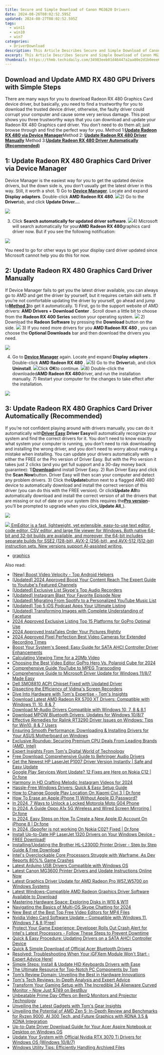```yaml
---
title: Secure and Simple Download of Canon MG3620 Drivers
date: 2024-08-26T08:02:52.595Z
updated: 2024-08-27T08:02:52.595Z
tags:
  - win11
  - win10
  - win7
categories:
  - DriverDownload
description: This Article Describes Secure and Simple Download of Canon MG3620 Drivers
excerpt: This Article Describes Secure and Simple Download of Canon MG3620 Drivers
thumbnail: https://thmb.techidaily.com/34983eeb01d46447a2aa80e2d1b0eee6f876f53497144fdec843045cc8106d3c.jpg
---
```


## Download and Update AMD RX 480 GPU Drivers with Simple Steps

There are many ways for you to download Radeon RX 480 Graphics Card device driver, but basically, you need to find a trustworthy for you to download the trusted device driver, otherwise, the faulty driver could corrupt your computer and cause some very serious damage. This post shows you three trustworthy ways that you can download and update your Radeon RX 480 Graphics card driver. You don’t need to do them all; just browse through and find the perfect way for you. Method 1:[**Update Radeon RX 480 via Device Manager**](https://tools.techidaily.com/drivereasy/download/)Method 2: **[Update Radeon RX 480 Driver Manually](https://tools.techidaily.com/drivereasy/download/)** Method 3:[**Update Radeon RX 480 Driver Automatically (Recommended)**](https://tools.techidaily.com/drivereasy/download/)

## **1: Update Radeon RX 480 Graphics Card Driver** **via Device Manager**

Device Manager is the easiest way for you to get the updated device drivers, but the down side is, you don’t usually get the latest driver in this way. Still, it worth a shot. 1) Go to [**Device Manager**](https://tools.techidaily.com/drivereasy/download/). Locate and expand **Display adapters**. Double-click **AMD Radeon RX 480**. ![](https://images.drivereasy.com/wp-content/uploads/2016/12/img_584f6ee252477.jpg)2) Go to the **Driver**tab, and click **Update Driver…**.

![](https://images.drivereasy.com/wp-content/uploads/2016/12/img_584f6f5a5522f.jpg)

3) Click **Search automatically for updated driver software**. ![](https://images.drivereasy.com/wp-content/uploads/2016/12/img_584f6f78e09b2-600x438.jpg)4) Microsoft will search automatically for your**AMD Radeon RX 480**graphics card driver now. But if you see the following notification:

![](https://images.drivereasy.com/wp-content/uploads/2016/12/img_584f6fe47ed8a.png)

You need to go for other ways to get your display card driver updated since Microsoft cannot help you do this for now.

## **2: Update Radeon RX 480 Graphics Card Driver** **Manually**

If Device Manager fails to get you the latest driver available, you can always go to AMD and get the driver by yourself, but it requires certain skill sets. If you’re not comfortable updating the driver by yourself, go ahead and jump to[**Method 3**](https://tools.techidaily.com/drivereasy/download/)to get it automatically.  1) First, go to the support website of AMD drivers: **AMD Drivers + Download Center**  . Scroll down a little bit to choose from the **Radeon RX 400 Series** section your operating system. ![](https://images.drivereasy.com/wp-content/uploads/2016/12/img_584f717d77cb0.png) 2) Download the **Radeon Software** by pressing the **Download** button on the side. ![](https://images.drivereasy.com/wp-content/uploads/2016/12/img_584f72b36c238.jpg) 3) If you need more drivers for you **AMD Radeon RX 480** , you can choose the **Optional Downloads**  bar and then download the drivers you need.

![](https://images.drivereasy.com/wp-content/uploads/2016/12/img_584f7327b334e-475x600.jpg)

4) Go to [**Device Manager**](https://tools.techidaily.com/drivereasy/download/) again. Locate and expand **Display adapters** . Double-click **AMD Radeon RX 480** . ![](https://images.drivereasy.com/wp-content/uploads/2016/12/img_584f6ee252477.jpg)5) Go to the **Driver**tab, and click **Uninstall**. ![](https://images.drivereasy.com/wp-content/uploads/2016/12/img_584f742f54e25.jpg)Click **OK**to continue. ![](https://images.drivereasy.com/wp-content/uploads/2016/12/img_584f7452e10b3.png)6) Double-click the downloaded**AMD Radeon RX 480**driver, and run the installation manually. 7) Restart your computer for the changes to take effect after the installation.

<!-- affiliate ads begin -->
<a href="https://store.iobit.com/order/checkout.php?PRODS=1468905&QTY=1&AFFILIATE=108875&CART=1"><img src="https://secure.avangate.com/images/merchant/184260348236f9554fe9375772ff966e/ascscan_728x90.png" border="0"></a>
<!-- affiliate ads end -->
## **3: Update Radeon RX 480 Graphics Card Driver Automatically (Recommended)**

If you’re not confident playing around with drivers manually, you can do it automatically with[**Driver Easy**](https://tools.techidaily.com/drivereasy/download/).**Driver Easy**will automatically recognize your system and find the correct drivers for it. You don’t need to know exactly what system your computer is running, you don’t need to risk downloading and installing the wrong driver, and you don’t need to worry about making a mistake when installing. You can update your drivers automatically with either the FREE or the Pro version of Driver Easy. But with the Pro version it takes just 2 clicks (and you get full support and a 30-day money back guarantee): 1)[**Download**](https://tools.techidaily.com/drivereasy/download/)and install Driver Easy. 2) Run Driver Easy and click the **Scan Now**button. Driver Easy will then scan your computer and detect any problem drivers. 3) Click the**Update**button next to a flagged AMD 480 device to automatically download and install the correct version of this driver (you can do this with the FREE version). Or click**Update All**to automatically download and install the correct version of all the drivers that are missing or out of date on your system (this requires the[**Pro version**](https://tools.techidaily.com/drivereasy/download/)– you’ll be prompted to upgrade when you click_**Update All**_).

![](https://images.drivereasy.com/wp-content/uploads/2017/04/img_58e5f628aad8e.jpg)

<!-- affiliate ads begin -->
<a href="https://shop.emeditor.com/order/checkout.php?PRODS=4610657&QTY=1&AFFILIATE=108875&CART=1"><img src="https://www.emeditor.com/wp-content/uploads/2024/06/emeditor_chat_ai.png" border="0">
EmEditor is a fast, lightweight, yet extensible, easy-to-use text editor, code editor, CSV editor, and large file viewer for Windows. Both native 64-bit and 32-bit builds are available, and moreover, the 64-bit includes separate builds for SSE2 (128-bit), AVX-2 (256-bit), and AVX-512 (512-bit) instruction sets. New versions support AI-assisted writing.</a>
<!-- affiliate ads end -->
* [graphics](https://tools.techidaily.com/drivereasy/download/)

<ins class="adsbygoogle"
     style="display:block"
     data-ad-format="autorelaxed"
     data-ad-client="ca-pub-7571918770474297"
     data-ad-slot="1223367746"></ins>



<ins class="adsbygoogle"
     style="display:block"
     data-ad-client="ca-pub-7571918770474297"
     data-ad-slot="8358498916"
     data-ad-format="auto"
     data-full-width-responsive="true"></ins>

<span class="atpl-alsoreadstyle">Also read:</span>
<div><ul>
<li><a href="https://extra-tips.techidaily.com/new-boost-video-velocity-top-android-helpers/"><u>[New] Boost Video Velocity - Top Android Helpers</u></a></li>
<li><a href="https://youtube-web.techidaily.com/ed-2024-approved-boost-your-content-reach-the-expert-guide-to-youtubes-featured-channels/"><u>[Updated] 2024 Approved  Boost Your Content Reach  The Expert Guide to Youtube's Featured Channels</u></a></li>
<li><a href="https://remote-screen-capture.techidaily.com/updated-exclusive-list-skypes-top-audio-recorders/"><u>[Updated] Exclusive List  Skype's Top Audio Recorders</u></a></li>
<li><a href="https://article-tips.techidaily.com/updated-instagram-blast-your-favorite-episode-now/"><u>[Updated] Instagram Blast Your Favorite Episode Now</u></a></li>
<li><a href="https://facebook-video-share.techidaily.com/updated-migrating-from-spotify-to-a-personalized-youtube-music-list/"><u>[Updated] Migrating From Spotify to a Personalized YouTube Music List</u></a></li>
<li><a href="https://some-tips.techidaily.com/updated-top-5-ios-podcast-apps-your-ultimate-listing/"><u>[Updated] Top 5 iOS Podcast Apps  Your Ultimate Listing</u></a></li>
<li><a href="https://some-approaches.techidaily.com/updated-transforming-images-with-complete-understanding-of-facetune/"><u>[Updated] Transforming Images with Complete Understanding of Facetune</u></a></li>
<li><a href="https://article-tips.techidaily.com/2024-approved-exclusive-listing-top-15-platforms-for-gopro-optimal-use/"><u>2024 Approved  Exclusive Listing  Top 15 Platforms for GoPro Optimal Use</u></a></li>
<li><a href="https://instagram-clips.techidaily.com/2024-approved-instatales-order-your-pictures-rightly/"><u>2024 Approved  InstaTales  Order Your Pictures Rightly</u></a></li>
<li><a href="https://fox-hovers.techidaily.com/2024-approved-pixel-perfection-best-video-cameras-for-extended-recording-times/"><u>2024 Approved  Pixel Perfection  Best Video Cameras for Extended Recording Times</u></a></li>
<li><a href="https://hardware-help.techidaily.com/boost-your-systems-speed-easy-guide-for-sata-ahci-controller-driver-enhancements/"><u>Boost Your System's Speed: Easy Guide for SATA AHCI Controller Driver Enhancements</u></a></li>
<li><a href="https://extra-information.techidaily.com/calculating-viewing-time-for-a-20mb-video/"><u>Calculating Viewing Time for a 20Mb Video</u></a></li>
<li><a href="https://extra-lessons.techidaily.com/choosing-the-best-video-editor-gopro-hero-vs-polaroid-cube-for-2024/"><u>Choosing the Best Video Editor  GoPro Hero Vs. Polaroid Cube for 2024</u></a></li>
<li><a href="https://extra-hints.techidaily.com/comprehensive-guide-youtube-to-mpeg-transcoding/"><u>Comprehensive Guide  YouTube to MPEG Transcoding</u></a></li>
<li><a href="https://hardware-help.techidaily.com/1722969783470-comprehensive-guide-to-microsoft-driver-update-for-windows-1187-made-easy/"><u>Comprehensive Guide to Microsoft Driver Update for Windows 11/8/7 Made Easy</u></a></li>
<li><a href="https://hardware-help.techidaily.com/dell-smo8810-acpi-chipset-fixed-with-updated-driver/"><u>Dell SMO8810 ACPI Chipset Fixed with Updated Driver</u></a></li>
<li><a href="https://screen-video-capture.techidaily.com/dissecting-the-efficiency-of-vidmas-screen-recorders/"><u>Dissecting the Efficiency of Vidma's Screen Recorders</u></a></li>
<li><a href="https://hardware-help.techidaily.com/dive-into-hardware-with-toms-expertise-toms-insights/"><u>Dive Into Hardware with Tom's Expertise - Tom's Insights</u></a></li>
<li><a href="https://hardware-help.techidaily.com/download-latest-amd-radeon-rx-5700-xt-drivers-compatible-with-windows-11-10-8-and-7/"><u>Download Latest AMD Radeon RX 5700 XT Drivers: Compatible with Windows 11, 10, 8 & 7</u></a></li>
<li><a href="https://hardware-help.techidaily.com/download-m-audio-drivers-compatible-with-windows-10-7-8-and-81/"><u>Download M-Audio Drivers Compatible with Windows 10, 7, 8 & 8.1</u></a></li>
<li><a href="https://hardware-help.techidaily.com/download-mpow-bluetooth-drivers-updates-for-windows-1087/"><u>Download MPOW Bluetooth Drivers: Updates for Windows 10/8/7</u></a></li>
<li><a href="https://hardware-help.techidaily.com/effective-remedies-for-ralink-rt3290-driver-issues-on-windows-tips-for-win10-8-and-7-users/"><u>Effective Remedies for Ralink RT3290 Driver Issues on Windows: Tips for Win10, 8 & 7 Users</u></a></li>
<li><a href="https://hardware-help.techidaily.com/ensuring-smooth-performance-downloading-and-installing-drivers-for-your-asus-motherboard-on-windows/"><u>Ensuring Smooth Performance: Downloading & Installing Drivers for Your ASUS Motherboard on Windows</u></a></li>
<li><a href="https://hardware-help.techidaily.com/exclusive-roundup-securing-premium-cpu-deals-from-leading-brands-amd-intel/"><u>Exclusive Roundup: Securing Premium CPU Deals From Leading Brands (AMD, Intel)</u></a></li>
<li><a href="https://hardware-help.techidaily.com/expert-insights-from-toms-digital-world-of-technology/"><u>Expert Insights From Tom's Digital World of Technology</u></a></li>
<li><a href="https://hardware-help.techidaily.com/free-download-comprehensive-guide-to-behringer-audio-drivers/"><u>Free Download: Comprehensive Guide to Behringer Audio Drivers</u></a></li>
<li><a href="https://hardware-help.techidaily.com/get-the-newest-hp-laserjet-p1007-driver-version-instantly-safe-and-easy-update/"><u>Get the Newest HP LaserJet P1007 Driver Version Instantly | Safe and Easy Update</u></a></li>
<li><a href="https://howto.techidaily.com/google-play-services-wont-update-12-fixes-are-here-on-nokia-c12-drfone-by-drfone-fix-android-problems-fix-android-problems/"><u>Google Play Services Wont Update? 12 Fixes are Here on Nokia C12 | Dr.fone</u></a></li>
<li><a href="https://some-knowledge.techidaily.com/harmony-in-hd-crafting-melodic-instagram-videos-for-2024/"><u>Harmony in HD  Crafting Melodic Instagram Videos for 2024</u></a></li>
<li><a href="https://hardware-help.techidaily.com/hassle-free-windows-drivers-quick-and-easy-setup-guide/"><u>Hassle-Free Windows Drivers: Quick & Easy Setup Guide</u></a></li>
<li><a href="https://fake-location.techidaily.com/how-to-change-google-play-location-on-xiaomi-civi-3-drfone-by-drfone-virtual-android/"><u>How to Change Google Play Location On Xiaomi Civi 3 | Dr.fone</u></a></li>
<li><a href="https://apple-account.techidaily.com/how-to-erase-an-apple-iphone-11-without-apple-id-password-by-drfone-ios/"><u>How To Erase an Apple iPhone 11 Without Apple ID Password?</u></a></li>
<li><a href="https://easy-unlock-android.techidaily.com/in-2024-7-ways-to-unlock-a-locked-motorola-moto-g04-phone-by-drfone-android/"><u>In 2024, 7 Ways to Unlock a Locked Motorola Moto G04 Phone</u></a></li>
<li><a href="https://screen-mirror.techidaily.com/in-2024-a-guide-oppo-a1x-5g-wireless-and-wired-screen-mirroring-drfone-by-drfone-android/"><u>In 2024, A Guide Oppo A1x 5G Wireless and Wired Screen Mirroring | Dr.fone</u></a></li>
<li><a href="https://iphone-unlock.techidaily.com/in-2024-easy-steps-on-how-to-create-a-new-apple-id-account-on-iphone-8-drfone-by-drfone-ios/"><u>In 2024, Easy Steps on How To Create a New Apple ID Account On iPhone 8 | Dr.fone</u></a></li>
<li><a href="https://phone-solutions.techidaily.com/in-2024-ispoofer-is-not-working-on-nokia-c02-fixed-drfone-by-drfone-virtual-android/"><u>In 2024, iSpoofer is not working On Nokia C02? Fixed | Dr.fone</u></a></li>
<li><a href="https://hardware-help.techidaily.com/install-up-to-date-hp-laserjet-1320-drivers-on-your-windows-device-free-download/"><u>Install Up-to-Date HP LaserJet 1320 Drivers on Your Windows Device - FREE Download!</u></a></li>
<li><a href="https://hardware-help.techidaily.com/installingupdating-the-brother-hl-l2300d-printer-driver-step-by-step-guide-and-free-download/"><u>Installing/Updating the Brother HL-L2300D Printer Driver - Step by Step Guide & Free Download</u></a></li>
<li><a href="https://hardware-help.techidaily.com/intels-overclockable-core-processors-struggle-with-warframe-as-dev-reports-80-game-crashes/"><u>Intel's Overclockable Core Processors Struggle with Warframe, As Dev Reports 80%% Game Crashes</u></a></li>
<li><a href="https://hardware-help.techidaily.com/latest-arduino-usb-drivers-compatible-with-windows-os/"><u>Latest Arduino USB Drivers Compatible with Windows OS</u></a></li>
<li><a href="https://win-amazing.techidaily.com/latest-canon-mg3600-printer-drivers-and-update-instructions-online-now/"><u>Latest Canon MG3600 Printer Drivers and Update Instructions Online Now</u></a></li>
<li><a href="https://hardware-help.techidaily.com/latest-graphics-driver-update-for-amd-radeon-pro-w57w5700-on-windows-systems/"><u>Latest Graphics Driver Update for AMD Radeon Pro W57_W5700 on Windows Systems</u></a></li>
<li><a href="https://hardware-help.techidaily.com/latest-windows-compatible-amd-radeon-graphics-driver-software-available-to-download/"><u>Latest Windows-Compatible AMD Radeon Graphics Driver Software Available to Download</u></a></li>
<li><a href="https://windows11.techidaily.com/mastering-hardware-space-exploring-disks-in-w10-and-w11/"><u>Mastering Hardware Space: Exploring Disks in W10 & W11</u></a></li>
<li><a href="https://screen-activity-recording.techidaily.com/navigating-the-basics-of-multi-os-skype-chatting-for-2024/"><u>Navigating the Basics of Multi-OS Skype Chatting for 2024</u></a></li>
<li><a href="https://smart-video-creator.techidaily.com/new-best-of-the-best-top-free-video-editors-for-mp4-files/"><u>New Best of the Best Top Free Video Editors for MP4 Files</u></a></li>
<li><a href="https://hardware-help.techidaily.com/nvidia-video-card-software-update-compatible-with-windows-11-windows-7-and-8-free/"><u>Nvidia Video Card Software Update – Compatible with Windows 11, Windows 7 & 8 [Free]</u></a></li>
<li><a href="https://hardware-help.techidaily.com/protect-your-game-experience-developer-rolls-out-crash-alert-for-intels-latest-processors-follow-these-steps-to-prevent-downtime/"><u>Protect Your Game Experience: Developer Rolls Out Crash Alert for Intel's Latest Processors - Follow These Steps to Prevent Downtime</u></a></li>
<li><a href="https://hardware-help.techidaily.com/quick-and-easy-procedure-updating-drivers-on-a-sata-ahci-controller-device/"><u>Quick & Easy Procedure: Updating Drivers on a SATA AHCI Controller Device</u></a></li>
<li><a href="https://hardware-help.techidaily.com/quick-and-simple-download-of-official-acer-bluetooth-drivers/"><u>Quick & Simple Download of Official Acer Bluetooth Drivers</u></a></li>
<li><a href="https://hardware-help.techidaily.com/resolved-troubleshooting-when-your-igfxem-module-wont-start-expert-advice-here/"><u>Resolved: Troubleshooting When Your iGFXem Module Won't Start - Expert Advice Here!</u></a></li>
<li><a href="https://hardware-help.techidaily.com/simple-steps-install-and-update-hid-keyboards-drivers-with-ease/"><u>Simple Steps: Install & Update HID Keyboards Drivers with Ease</u></a></li>
<li><a href="https://hardware-reviews.techidaily.com/the-ultimate-resource-for-top-notch-pc-components-by-tom/"><u>The Ultimate Resource for Top-Notch PC Components by Tom</u></a></li>
<li><a href="https://hardware-help.techidaily.com/toms-review-domain-unveiling-the-best-in-hardware-innovations/"><u>Tom’s Review Domain: Unveiling the Best in Hardware Innovations</u></a></li>
<li><a href="https://hardware-help.techidaily.com/toms-tech-reviews-in-depth-analysis-and-expert-advice/"><u>Tom's Tech Reviews: In-Depth Analysis and Expert Advice</u></a></li>
<li><a href="https://hardware-updates.techidaily.com/transform-your-gaming-setup-with-the-incredible-34-alienware-curved-monitor-now-just-749-on-bestbuy/"><u>Transform Your Gaming Setup with The Incredible 34 Alienware Curved Monitor – Now Just $749 on BestBuy</u></a></li>
<li><a href="https://buynow-tips.techidaily.com/unbeatable-prime-day-offers-on-benq-monitors-and-projector-technology/"><u>Unbeatable Prime Day Offers on BenQ Monitors and Projector Technology</u></a></li>
<li><a href="https://hardware-help.techidaily.com/unveiling-the-latest-gadgets-with-toms-gear-insights/"><u>Unveiling the Latest Gadgets with Tom's Gear Insights</u></a></li>
<li><a href="https://hardware-help.techidaily.com/unveiling-the-potential-of-amd-zen-5-in-depth-review-and-benchmarks-for-ryzen-9000-ai-300-tech-and-future-graphics-with-rdna-35-and-xdna-integration/"><u>Unveiling the Potential of AMD Zen 5: In-Depth Review and Benchmarks for Ryzen 9000, AI 300 Tech, and Future Graphics with RDNA 3.5 & XDNA Integration</u></a></li>
<li><a href="https://hardware-help.techidaily.com/up-to-date-driver-download-guide-for-your-acer-aspire-notebook-or-desktop-on-windows-os/"><u>Up-to-Date Driver Download Guide for Your Acer Aspire Notebook or Desktop on Windows OS</u></a></li>
<li><a href="https://hardware-help.techidaily.com/update-your-system-with-official-nvidia-rtx-3070-ti-drivers-for-windows-os-windows-1087/"><u>Update Your System with Official Nvidia RTX 3070 Ti Drivers for Windows OS (Windows 10/8/7)</u></a></li>
<li><a href="https://win11-tips.techidaily.com/windows-utility-tips-efficiently-handling-archived-files/"><u>Windows Utility Tips: Efficiently Handling Archived Files</u></a></li>
</ul></div>
